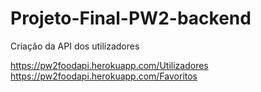 # Projeto-Final-PW2-backend
Criação da API dos utilizadores

https://pw2foodapi.herokuapp.com/Utilizadores
https://pw2foodapi.herokuapp.com/Favoritos
